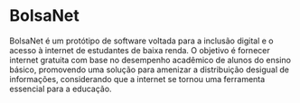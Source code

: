 # BolsaNet

BolsaNet é um protótipo de software voltada para a inclusão digital e o acesso à internet de estudantes de baixa renda. O objetivo é fornecer internet gratuita com base no desempenho acadêmico de alunos do ensino básico, promovendo uma solução para amenizar a distribuição desigual de informações, considerando que a internet se tornou uma ferramenta essencial para a educação.
